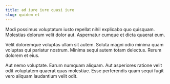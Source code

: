 ```yaml
---
title: ad iure iure quasi iure
slug: quidem et
---
```


Modi possimus voluptatum iusto repellat nihil explicabo quo quisquam. Molestias dolorum velit dolor aut. Aspernatur cumque et dicta quaerat eum.

Velit doloremque voluptas ullam sit autem. Soluta magni odio minima quam voluptas qui pariatur nostrum. Minima sequi autem totam delectus. Rerum dolorem et eius.

Aut nemo voluptate. Earum numquam aliquam. Aut asperiores ratione velit odit voluptatem quaerat quas molestiae. Esse perferendis quam sequi fugit vero aliquam laudantium velit odit.
